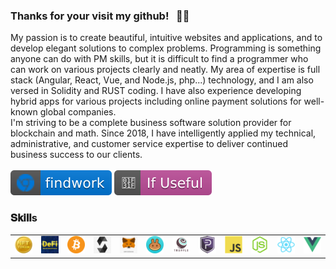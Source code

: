 ### Thanks for your visit my github! &nbsp; 👨👩
  My passion is to create beautiful, intuitive websites and applications, and to develop elegant solutions to complex problems.
  Programming is something anyone can do with PM skills, but it is difficult to find a programmer who can work on various projects clearly and neatly.
  My area of expertise is full stack (Angular, React, Vue, and Node.js, php...) technology, and I am also versed in Solidity and RUST coding.
  I have also experience developing hybrid apps for various projects including online payment solutions for well-known global companies. </br>
  I'm striving to be a complete business software solution provider for blockchain and math.
  Since 2018, I have intelligently applied my technical, administrative, and customer service expertise to deliver continued business success to our clients. </br></br><a href="https://discord.gg/2kAbrHs7"><img src="img/v2.svg" alt="website"/></a> <a href="https://join.slack.com/t/bcto-workspace/shared_invite/zt-18je7lax0-VSsTFeMh_PH3VnKeIr3QkA"><img src="img/v1.svg" alt="Star Badge"/></a>
</h1>

<!-- 
### Trophy
[![trophy](https://github-profile-trophy.vercel.app/?username=serenesky0914&title=Stars,Followers,Commits)](https://github.com/serenesky0914/github-profile-trophy&rank=S)

<div>
  <img height="170" align="left" src="https://github-readme-stats.vercel.app/api?username=serenesky0914&count_private=true&include_all_commits=true" />
  <img src="https://github-readme-stats.vercel.app/api/top-langs/?username=serenesky0914&layout=compact" />
</div> -->

### 𝐒𝐤𝐢𝐥𝐥s
<table>
  <tr>
      <td><img src="img/icon_nft.png?raw=true" width="200"></td>
      <td><img src="img/icon_defi.png?raw=true" width="200"></td>
      <td><img src="img/icon_bitcoin.png?raw=true" width="200"></td>
      <td><img src="img/icon_solidity.png?raw=true" width="200"></td>
      <td><img src="img/icon_metamask.png?raw=true" width="200"></td>
      <td><img src="img/icon_pancake.png?raw=true" width="200"></td>
      <td><img src="img/icon_truffle.png?raw=true" width="200"></td>
      <td><img src="img/icon_pivx.png?raw=true" width="200"></td>
      <td><img src="img/javascript-1174950.png" width="200"></td>
      <td><img src="img/node-1174925.webp" width="200"></td>
      <td><img src="img/react-1175109.webp" width="200"></td>
      <td><img src="img/vue-282497.webp" width="200"></td>
  </tr>  
</table>
